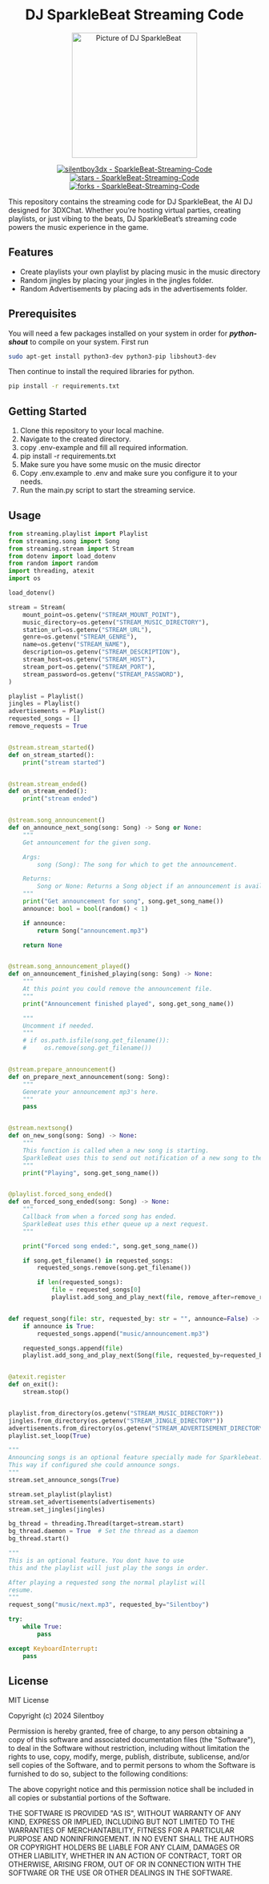 <h1 align="center"> DJ SparkleBeat Streaming Code</h1>

<p align="center">
    <img src="assets/sparklebeat.png" width="250"  height="250" alt="Picture of DJ SparkleBeat" />
</p>
<p align="center">
<a href="https://github.com/silentboy3dx/SparkleBeat-Streaming-Code" title="Go to GitHub repo"><img src="https://img.shields.io/static/v1?label=silentboy3dx&message=SparkleBeat-Streaming-Code&color=blue&logo=github" alt="silentboy3dx - SparkleBeat-Streaming-Code"></a>
<a href="https://github.com/silentboy3dx/SparkleBeat-Streaming-Code"><img src="https://img.shields.io/github/stars/silentboy3dx/SparkleBeat-Streaming-Code?style=social" alt="stars - SparkleBeat-Streaming-Code"></a>
<a href="https://github.com/silentboy3dx/SparkleBeat-Streaming-Code"><img src="https://img.shields.io/github/forks/silentboy3dx/SparkleBeat-Streaming-Code?style=social" alt="forks - SparkleBeat-Streaming-Code"></a>

</p>


This repository contains the streaming code for DJ SparkleBeat, the AI DJ designed for 3DXChat. Whether you’re hosting virtual parties, creating playlists, or just vibing to the beats, DJ SparkleBeat’s streaming code powers the music experience in the game.
    
## Features
* Create playlists your own playlist by placing music in the music directory
* Random jingles by placing your jingles in the jingles folder.
* Random Advertisements by placing ads in the advertisements folder.

## Prerequisites 

You will need a few packages installed on your system in order for ***python-shout*** to compile on your system. First run 

```bash
sudo apt-get install python3-dev python3-pip libshout3-dev
```
Then continue to install the required libraries for python. 

```bash
pip install -r requirements.txt
```

## Getting Started


1. Clone this repository to your local machine.
2. Navigate to the created directory.
3. copy .env-example and fill all required information.
4. pip install -r requirements.txt
5. Make sure you have some music on the music director
6. Copy .env.example to .env and make sure you configure it to your needs.
7. Run the main.py script to start the streaming service.


## Usage

```python
from streaming.playlist import Playlist
from streaming.song import Song
from streaming.stream import Stream
from dotenv import load_dotenv
from random import random
import threading, atexit
import os

load_dotenv()

stream = Stream(
    mount_point=os.getenv("STREAM_MOUNT_POINT"),
    music_directory=os.getenv("STREAM_MUSIC_DIRECTORY"),
    station_url=os.getenv("STREAM_URL"),
    genre=os.getenv("STREAM_GENRE"),
    name=os.getenv("STREAM_NAME"),
    description=os.getenv("STREAM_DESCRIPTION"),
    stream_host=os.getenv("STREAM_HOST"),
    stream_port=os.getenv("STREAM_PORT"),
    stream_password=os.getenv("STREAM_PASSWORD"),
)

playlist = Playlist()
jingles = Playlist()
advertisements = Playlist()
requested_songs = []
remove_requests = True


@stream.stream_started()
def on_stream_started():
    print("stream started")


@stream.stream_ended()
def on_stream_ended():
    print("stream ended")


@stream.song_announcement()
def on_announce_next_song(song: Song) -> Song or None:
    """
    Get announcement for the given song.

    Args:
        song (Song): The song for which to get the announcement.

    Returns:
        Song or None: Returns a Song object if an announcement is available for the given song, otherwise returns None.
    """
    print("Get announcement for song", song.get_song_name())
    announce: bool = bool(random() < 1)

    if announce:
        return Song("announcement.mp3")

    return None


@stream.song_announcement_played()
def on_announcement_finished_playing(song: Song) -> None:
    """
    At this point you could remove the announcement file.
    """
    print("Announcement finished played", song.get_song_name())

    """
    Uncomment if needed.
    """
    # if os.path.isfile(song.get_filename()):
    #     os.remove(song.get_filename())


@stream.prepare_announcement()
def on_prepare_next_announcement(song: Song):
    """
    Generate your announcement mp3's here.
    """
    pass


@stream.nextsong()
def on_new_song(song: Song) -> None:
    """
    This function is called when a new song is starting.
    SparkleBeat uses this to send out notification of a new song to the game chat.
    """
    print("Playing", song.get_song_name())


@playlist.forced_song_ended()
def on_forced_song_ended(song: Song) -> None:
    """
    Callback from when a forced song has ended.
    SparkleBeat uses this ether queue up a next request.
    """

    print("Forced song ended:", song.get_song_name())

    if song.get_filename() in requested_songs:
        requested_songs.remove(song.get_filename())

        if len(requested_songs):
            file = requested_songs[0]
            playlist.add_song_and_play_next(file, remove_after=remove_requests)


def request_song(file: str, requested_by: str = "", announce=False) -> None:
    if announce is True:
        requested_songs.append("music/announcement.mp3")

    requested_songs.append(file)
    playlist.add_song_and_play_next(Song(file, requested_by=requested_by), remove_after=remove_requests)


@atexit.register
def on_exit():
    stream.stop()


playlist.from_directory(os.getenv("STREAM_MUSIC_DIRECTORY"))
jingles.from_directory(os.getenv("STREAM_JINGLE_DIRECTORY"))
advertisements.from_directory(os.getenv("STREAM_ADVERTISEMENT_DIRECTORY"))
playlist.set_loop(True)

"""
Announcing songs is an optional feature specially made for Sparklebeat.
This way if configured she could announce songs.
"""
stream.set_announce_songs(True)

stream.set_playlist(playlist)
stream.set_advertisements(advertisements)
stream.set_jingles(jingles)

bg_thread = threading.Thread(target=stream.start)
bg_thread.daemon = True  # Set the thread as a daemon
bg_thread.start()

"""
This is an optional feature. You dont have to use 
this and the playlist will just play the songs in order.

After playing a requested song the normal playlist will
resume.
"""
request_song("music/next.mp3", requested_by="Silentboy")

try:
    while True:
        pass

except KeyboardInterrupt:
    pass
```

 
## License

MIT License

Copyright (c) 2024 Silentboy

Permission is hereby granted, free of charge, to any person obtaining a copy
of this software and associated documentation files (the "Software"), to deal
in the Software without restriction, including without limitation the rights
to use, copy, modify, merge, publish, distribute, sublicense, and/or sell
copies of the Software, and to permit persons to whom the Software is
furnished to do so, subject to the following conditions:

The above copyright notice and this permission notice shall be included in all
copies or substantial portions of the Software.

THE SOFTWARE IS PROVIDED "AS IS", WITHOUT WARRANTY OF ANY KIND, EXPRESS OR
IMPLIED, INCLUDING BUT NOT LIMITED TO THE WARRANTIES OF MERCHANTABILITY,
FITNESS FOR A PARTICULAR PURPOSE AND NONINFRINGEMENT. IN NO EVENT SHALL THE
AUTHORS OR COPYRIGHT HOLDERS BE LIABLE FOR ANY CLAIM, DAMAGES OR OTHER
LIABILITY, WHETHER IN AN ACTION OF CONTRACT, TORT OR OTHERWISE, ARISING FROM,
OUT OF OR IN CONNECTION WITH THE SOFTWARE OR THE USE OR OTHER DEALINGS IN THE
SOFTWARE.
